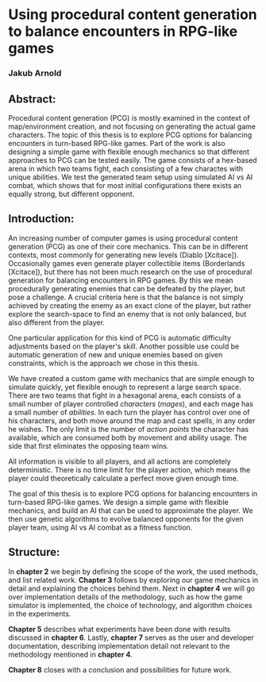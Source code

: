 # Using procedural content generation to balance encounters in RPG-like games

### Jakub Arnold


## Abstract:

Procedural content generation (PCG) is mostly examined in the context of map/environment creation, and not focusing on generating the actual game characters. The topic of this thesis is to explore PCG options for balancing encounters in turn-based RPG-like games. Part of the work is also designing a simple game with flexible enough mechanics so that different approaches to PCG can be tested easily. The game consists of a hex-based arena in which two teams fight, each consisting of a few charactes with unique abilities. We test the generated team setup using simulated AI vs AI combat, which shows that for most initial configurations there exists an equally strong, but different opponent.

## Introduction:

An increasing number of computer games is using procedural content generation (PCG) as one of their core mechanics. This can be in different contexts, most commonly for generating new levels (Diablo [Xcitace]). Occasionally games even generate player collectible items (Borderlands [Xcitace]), but there has not been much research on the use of procedural generation for balancing encounters in RPG games. By this we mean procedurally generating enemies that can be defeated by the player, but pose a challenge. A crucial criteria here is that the balance is not simply achieved by creating the enemy as an exact clone of the player, but rather explore the search-space to find an enemy that is not only balanced, but also different from the player.

One particular application for this kind of PCG is automatic difficulty adjustments based on the player's skill. Another possible use could be automatic generation of new and unique enemies based on given constraints, which is the approach we chose in this thesis.

We have created a custom game with mechanics that are simple enough to simulate quickly, yet flexible enough to represent a large search space. There are two teams that fight in a hexagonal arena, each consists of a small number of player controlled *characters* (*mages*), and each mage has a small number of *abilities*. In each turn the player has control over one of his characters, and both move around the map and cast spells, in any order he wishes. The only limit is the number of *action points* the character has available, which are consumed both by movement and ability usage. The side that first eliminates the opposing team wins.

All information is visible to all players, and all actions are completely deterministic. There is no time limit for the player action, which means the player could theoretically calculate a perfect move given enough time.

The goal of this thesis is to explore PCG options for balancing encounters in turn-based RPG-like games. We design a simple game with flexible mechanics, and build an AI that can be used to approximate the player. We then use genetic algorithms to evolve balanced opponents for the given player team, using AI vs AI combat as a fitness function.

## Structure:

In **chapter 2** we begin by defining the scope of the work, the used methods, and list related work. **Chapter 3** follows by exploring our game mechanics in detail and explaining the choices behind them. Next in **chapter 4** we will go over implementation details of the methodology, such as how the game simulator is implemented, the choice of technology, and algorithm choices in the experiments.

**Chapter 5** describes what experiments have been done with results discussed in **chapter 6**. Lastly, **chapter 7** serves as the user and developer documentation, describing implementation detail not relevant to the methodology mentioned in **chapter 4**.

**Chapter 8** closes with a conclusion and possibilities for future work.
